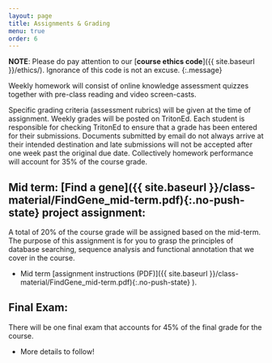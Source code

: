```yaml
---
layout: page
title: Assignments & Grading
menu: true
order: 6
---
```


**NOTE**: Please do pay attention to our [**course ethics code**]({{ site.baseurl }}/ethics/). Ignorance of this code is not an excuse.
{:.message}

Weekly homework will consist of online knowledge assessment quizzes together with pre-class reading and video screen-casts. 

Specific grading criteria (assessment rubrics) will be given at the time of assignment. Weekly grades will be posted on TritonEd. Each student is responsible for checking TritonEd to ensure that a grade has been entered for their submissions. Documents submitted by email do not always arrive at their intended destination and late submissions will not be accepted after one week past the original due date. Collectively homework performance will account for 35% of the course grade.


## Mid term: [**Find a gene**]({{ site.baseurl }}/class-material/FindGene_mid-term.pdf){:.no-push-state} project assignment:  
A total of 20% of the course grade will be assigned based on the mid-term. The purpose of this assignment is for you to grasp the principles of database searching, sequence analysis and functional annotation that we cover in the course.
- Mid term [assignment instructions (PDF)]({{ site.baseurl }}/class-material/FindGene_mid-term.pdf){:.no-push-state} ).


## Final Exam:  
There will be one final exam that accounts for 45% of the final grade for the course. 
- More details to follow!  



 


